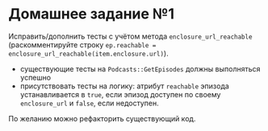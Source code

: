 # Домашнее задание №1

Исправить/дополнить тесты с учётом метода `enclosure_url_reachable` (раскомментируйте строку `ep.reachable = enclosure_url_reachable(item.enclosure.url)`).

- существующие тесты на `Podcasts::GetEpisodes` должны выполняться успешно
- присутствовать тесты на логику: атрибут `reachable` эпизода устанавливается в `true`, если эпизод доступен по своему `enclosure_url` и `false`, если недоступен.

По желанию можно рефакторить существующий код.
